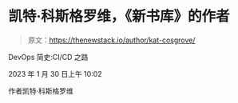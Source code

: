 # 凯特·科斯格罗维，《新书库》的作者

> 原文：<https://thenewstack.io/author/kat-cosgrove/>

DevOps 简史:CI/CD 之路

2023 年 1 月 30 日上午 10:02

作者凯特·科斯格罗维